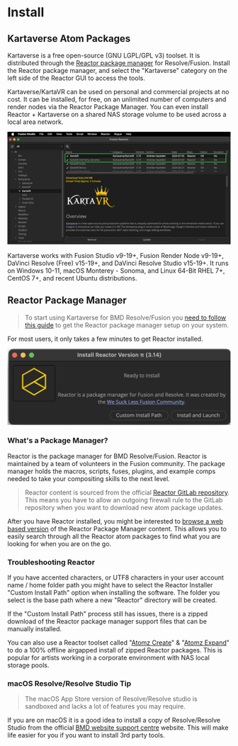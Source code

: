 # Install

## Kartaverse Atom Packages

Kartaverse is a free open-source (GNU LGPL/GPL v3) toolset. It is distributed through the [Reactor package manager](https://kartaverse.github.io/Reactor-Docs/#/reactor) for Resolve/Fusion. Install the Reactor package manager, and select the "Kartaverse" category on the left side of the Reactor GUI to access the tools.

Kartaverse/KartaVR can be used on personal and commercial projects at no cost. It can be installed, for free, on an unlimited number of computers and render nodes via the Reactor Package Manager. You can even install Reactor + Kartaverse on a shared NAS storage volume to be used across a local area network.

![KartaVR for Reactor](Images/kartavr-Install.png)

Kartaverse works with Fusion Studio v9-19+, Fusion Render Node v9-19+, DaVinci Resolve (Free) v15-19+, and DaVinci Resolve Studio v15-19+. It runs on Windows 10-11, macOS Monterey - Sonoma, and Linux 64-Bit RHEL 7+, CentOS 7+, and recent Ubuntu distributions.

## Reactor Package Manager

> To start using Kartaverse for BMD Resolve/Fusion you [need to follow this guide](https://kartaverse.github.io/Reactor-Docs/#/reactor) to get the Reactor package manager setup on your system. 

For most users, it only takes a few minutes to get Reactor installed.

![Install Reactor](Images/reactor-installer.png)

### What's a Package Manager?

Reactor is the package manager for BMD Resolve/Fusion. Reactor is maintained by a team of volunteers in the Fusion community. The package manager holds the macros, scripts, fuses, plugins, and example comps needed to take your compositing skills to the next level.

> Reactor content is sourced from the official [Reactor GitLab repository](https://gitlab.com/WeSuckLess/Reactor). This means you have to allow an outgoing firewall rule to the GitLab repository when you want to download new atom package updates. 

After you have Reactor installed, you might be interested to [browse a web based version](https://kartaverse.github.io/Reactor-Docs/) of the Reactor Package Manager content. This allows you to easily search through all the Reactor atom packages to find what you are looking for when you are on the go.

### Troubleshooting Reactor

If you have accented characters, or UTF8 characters in your user account name / home folder path you might have to select the Reactor Installer "Custom Install Path" option when installing the software. The folder you select is the base path where a new "Reactor" directory will be created.

If the "Custom Install Path" process still has issues, there is a zipped download of the Reactor package manager support files that can be manually installed. 

You can also use a Reactor toolset called "[Atomz Create](https://kartaverse.github.io/Reactor-Docs/#/com.AndrewHazelden.AtomzCreate)" & "[Atomz Expand](https://kartaverse.github.io/Reactor-Docs/#/com.AndrewHazelden.AtomzExpand?id=reactor-atomz-expand)" to do a 100% offline airgapped install of zipped Reactor packages. This is popular for artists working in a corporate environment with NAS local storage pools.

### macOS Resolve/Resolve Studio Tip

> The macOS App Store version of Resolve/Resolve studio is sandboxed and lacks a lot of features you may require.

If you are on macOS it is a good idea to install a copy of Resolve/Resolve Studio from the official [BMD website support centre](https://www.blackmagicdesign.com/support/family/davinci-resolve-and-fusion) website. This will make life easier for you if you want to install 3rd party tools.
